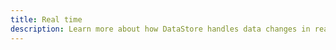 ```yaml
---
title: Real time
description: Learn more about how DataStore handles data changes in real-time.
---
```


<inline-fragment platform="ios" src="~/lib/datastore/fragments/native_common/real-time.md"></inline-fragment>
<inline-fragment platform="android" src="~/lib/datastore/fragments/native_common/real-time.md"></inline-fragment>
<inline-fragment platform="js" src="~/lib/datastore/fragments/native_common/real-time.md"></inline-fragment>

